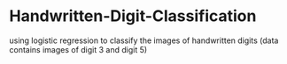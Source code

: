 # Handwritten-Digit-Classification
using logistic regression to classify the images of handwritten digits (data contains images of digit 3 and digit 5) 
